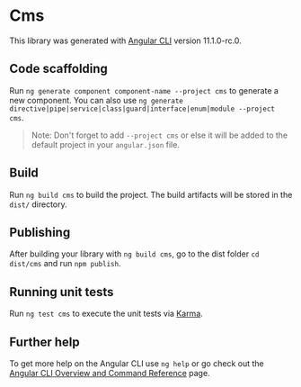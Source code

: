 # Cms

This library was generated with [Angular CLI](https://github.com/angular/angular-cli) version 11.1.0-rc.0.

## Code scaffolding

Run `ng generate component component-name --project cms` to generate a new component. You can also use `ng generate directive|pipe|service|class|guard|interface|enum|module --project cms`.
> Note: Don't forget to add `--project cms` or else it will be added to the default project in your `angular.json` file. 

## Build

Run `ng build cms` to build the project. The build artifacts will be stored in the `dist/` directory.

## Publishing

After building your library with `ng build cms`, go to the dist folder `cd dist/cms` and run `npm publish`.

## Running unit tests

Run `ng test cms` to execute the unit tests via [Karma](https://karma-runner.github.io).

## Further help

To get more help on the Angular CLI use `ng help` or go check out the [Angular CLI Overview and Command Reference](https://angular.io/cli) page.
